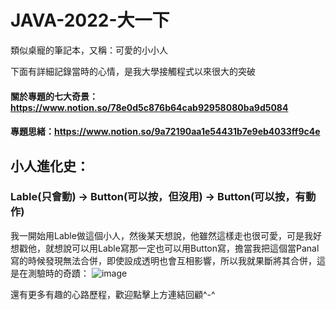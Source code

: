 # JAVA-2022-大一下
類似桌寵的筆記本，又稱：可愛的小小人

下面有詳細記錄當時的心情，是我大學接觸程式以來很大的突破

#### 關於專題的七大奇景：https://www.notion.so/78e0d5c876b64cab92958080ba9d5084
#### 專題思緒：https://www.notion.so/9a72190aa1e54431b7e9eb4033ff9c4e

## 小人進化史：
### Lable(只會動) → Button(可以按，但沒用) → Button(可以按，有動作)

我一開始用Lable做這個小人，然後某天想說，他雖然這樣走也很可愛，可是我好想戳他，就想說可以用Lable寫那一定也可以用Button寫，擔當我把這個當Panal寫的時候發現無法合併，即使設成透明也會互相影響，所以我就果斷將其合併，這是在測驗時的奇蹟：
![image](https://user-images.githubusercontent.com/89111160/218020251-3c4e7ee3-959f-435b-88f4-3213836639ce.png)

還有更多有趣的心路歷程，歡迎點擊上方連結回顧^-^
